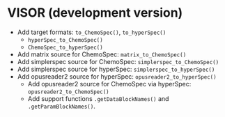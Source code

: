 # VISOR (development version)

* Add target formats: `to_ChemoSpec()`, `to_hyperSpec()`
  * `hyperSpec_to_ChemoSpec()`
  * `ChemoSpec_to_hyperSpec()`
* Add matrix source for ChemoSpec: `matrix_to_ChemoSpec()`
* Add simplerspec source for ChemoSpec: `simplerspec_to_ChemoSpec()`
* Add simplerspec source for hyperSpec: `simplerspec_to_hyperSpec()`
* Add opusreader2 source for hyperSpec: `opusreader2_to_hyperSpec()`
  * Add opusreader2 source for ChemoSpec via hyperSpec: `opusreader2_to_ChemoSpec()`
  * Add support functions `.getDataBlockNames()` and `.getParamBlockNames()`.
